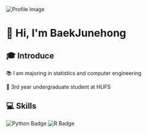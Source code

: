 <!DOCTYPE html>
<html>
<head>
    <title>Baek's GitHub</title>
</head>
<body>
    <img src="https://capsule-render.vercel.app/api?type=Soft&color=F7EFE9&height=80&section=header&text=Baek's%20GihHub&fontSize=40&fontAlign=20" alt="Profile Image">
    <h1>👋 Hi, I'm BaekJunehong</h1>
    <h2>🎓 Introduce</h2>
    <p>📚 I am majoring in statistics and computer engineering</p>
    <p>🎒 3rd year undergraduate student at HUFS</p>
    <h2>💻 Skills</h2>
    <img src="https://img.shields.io/badge/Python-3776AB?style=flat&logo=Python&logoColor=white" alt="Python Badge">
    <img src="https://img.shields.io/badge/R-276DC3?style=flat&logo=R&logoColor=white" alt="R Badge">
</body>
</html>
